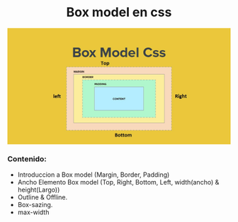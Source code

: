 <h1 align="center"> Box model en css </h1>

<p align="center">
<img align="center" src="https://github.com/Jhonnyk-book/Desarrollo-web-Basico/blob/main/Css/2.Box%20Model%20css/ejemplo.jpg" />
</p>

### Contenido: 

* Introduccion a Box model (Margin, Border, Padding)
* Ancho Elemento Box model (Top, Right, Bottom, Left, width(ancho) & height(Largo))
* Outline & Offline.
* Box-sazing.
* max-width

